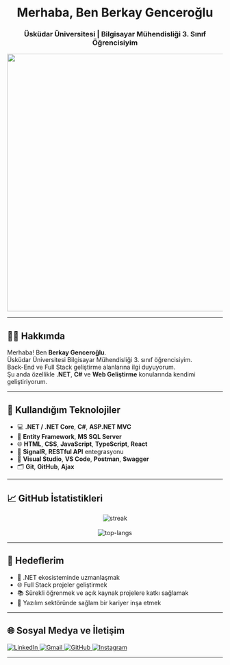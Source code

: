 <h1 align="center">Merhaba, Ben Berkay Genceroğlu</h1>
<h3 align="center">Üsküdar Üniversitesi | Bilgisayar Mühendisliği 3. Sınıf Öğrencisiyim</h3>

<p align="center">
  <img src="https://media.giphy.com/media/MCMHrLVUhsBW0ZgcAD/giphy.gif" width="600" />
</p>


---

## 🧑‍💻 Hakkımda

Merhaba! Ben **Berkay Genceroğlu**.  
Üsküdar Üniversitesi Bilgisayar Mühendisliği 3. sınıf öğrencisiyim.  
Back-End ve Full Stack geliştirme alanlarına ilgi duyuyorum.  
Şu anda özellikle **.NET**, **C#** ve **Web Geliştirme** konularında kendimi geliştiriyorum.

---

## 🚀 Kullandığım Teknolojiler

- 💻 **.NET / .NET Core**, **C#**, **ASP.NET MVC**
- 🧠 **Entity Framework**, **MS SQL Server**
- 🌐 **HTML**, **CSS**, **JavaScript**, **TypeScript**, **React**
- 🔌 **SignalR**, **RESTful API** entegrasyonu
- 🧰 **Visual Studio**, **VS Code**, **Postman**, **Swagger**
- 🗂️ **Git**, **GitHub**, **Ajax**

---

## 📈 GitHub İstatistikleri

<p align="center">
  <img src="https://github-readme-streak-stats.herokuapp.com/?user=BerkayGenceroglu&theme=radical&hide_border=true" alt="streak" />
  <br/><br/>
  <img src="https://github-readme-stats.vercel.app/api/top-langs/?username=BerkayGenceroglu&layout=compact&theme=radical&hide_border=true" alt="top-langs" />
</p>

---

## 🎯 Hedeflerim

- 🔭 .NET ekosisteminde uzmanlaşmak  
- 🌐 Full Stack projeler geliştirmek  
- 📚 Sürekli öğrenmek ve açık kaynak projelere katkı sağlamak  
- 💼 Yazılım sektöründe sağlam bir kariyer inşa etmek  

---

## 🌐 Sosyal Medya ve İletişim

<p align="left">
  <a href="https://www.linkedin.com/in/berkay-gencero%C4%9Flu-586b52331/" target="_blank">
    <img src="https://img.shields.io/badge/LinkedIn-0A66C2?style=for-the-badge&logo=linkedin&logoColor=white" alt="LinkedIn" />
  </a>
  <a href="mailto:berkaygenceroglu6@gmail.com">
    <img src="https://img.shields.io/badge/Gmail-EA4335?style=for-the-badge&logo=gmail&logoColor=white" alt="Gmail" />
  </a>
  <a href="https://github.com/BerkayGenceroglu" target="_blank">
    <img src="https://img.shields.io/badge/GitHub-181717?style=for-the-badge&logo=github&logoColor=white" alt="GitHub" />
  </a>
  <a href="https://www.instagram.com/berkay.genceroglu" target="_blank">
    <img src="https://img.shields.io/badge/Instagram-E4405F?style=for-the-badge&logo=instagram&logoColor=white" alt="Instagram" />
  </a>
</p>

---
